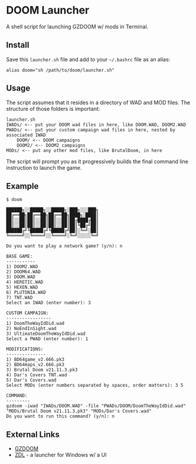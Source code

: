 # DOOM Launcher

A shell script for launching GZDOOM w/ mods in Terminal.

## Install

Save this ``launcher.sh`` file and add to your ``~/.bashrc`` file as an alias:

```
alias doom="sh /path/to/doom/launcher.sh"
```

## Usage

The script assumes that it resides in a directory of WAD and MOD files.  The structure of those folders is important:

```
launcher.sh
IWADs/ <-- put your DOOM wad files in here, like DOOM.WAD, DOOM2.WAD
PWADs/ <-- put your custom campaign wad files in here, nested by associated IWAD
    DOOM/ <-- DOOM campaigns
    DOOM2/ <-- DOOM2 campaigns
MODs/ <-- put any other mod files, like BrutalDoom, in here
```

The script will prompt you as it progressively builds the final command line instruction to launch the game.

## Example

```
$ doom

██████╗░░█████╗░░█████╗░███╗░░░███╗
██╔══██╗██╔══██╗██╔══██╗████╗░████║
██║░░██║██║░░██║██║░░██║██╔████╔██║
██║░░██║██║░░██║██║░░██║██║╚██╔╝██║
██████╔╝╚█████╔╝╚█████╔╝██║░╚═╝░██║
╚═════╝░░╚════╝░░╚════╝░╚═╝░░░░░╚═╝

Do you want to play a network game? (y/n): n

BASE GAME:
-----------
1) DOOM2.WAD
2) DOOM64.WAD
3) DOOM.WAD
4) HERETIC.WAD
5) HEXEN.WAD
6) PLUTONIA.WAD
7) TNT.WAD
Select an IWAD (enter number): 3

CUSTOM CAMPAIGN:
-----------------
1) DoomTheWayIdDid.wad
2) NoEndInSight.wad
3) UltimateDoomTheWayIdDid.wad
Select a PWAD (enter number): 1

MODIFICATIONS:
---------------
1) BD64game_v2.666.pk3
2) BD64maps_v2.666.pk3
3) Brutal Doom v21.11.3.pk3
4) Dar's Covers TNT.wad
5) Dar's Covers.wad
Select MODs (enter numbers separated by spaces, order matters): 3 5

COMMAND:
---------
gzdoom -iwad "IWADs/DOOM.WAD" -file "PWADs/DOOM/DoomTheWayIdDid.wad" "MODs/Brutal Doom v21.11.3.pk3" "MODs/Dar's Covers.wad"
Do you want to run this command? (y/n): n
```

## External Links

- [GZDOOM](https://github.com/ZDoom/gzdoom/releases)
- [ZDL](https://forum.zdoom.org/viewtopic.php?t=76814) - a launcher for Windows w/ a UI